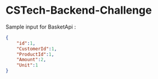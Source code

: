 # CSTech-Backend-Challenge

Sample input for BasketApi :
```json
{
    "id":1,
    "CustomerId":1,
    "ProductId":1,
    "Amount":2,
    "Unit":1
}
```
